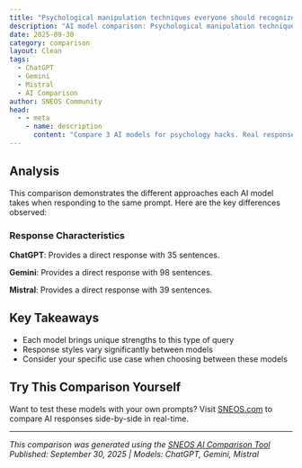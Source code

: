 ```yaml
---
title: "Psychological manipulation techniques everyone should recognize"
description: "AI model comparison: Psychological manipulation techniques everyone should recognize..."
date: 2025-09-30
category: comparison
layout: Clean
tags:
  - ChatGPT
  - Gemini
  - Mistral
  - AI Comparison
author: SNEOS Community
head:
  - - meta
    - name: description
      content: "Compare 3 AI models for psychology hacks. Real responses from ChatGPT, Gemini, Mistral with detailed analysis."
---
```


<ChatComparison
  title="Psychological manipulation techniques everyone should recognize"
  prompt="Psychological manipulation techniques everyone should recognize"
  :responses='{
    "ChatGPT": "Certainly! Recognizing psychological manipulation techniques is crucial for protecting yourself from being exploited or influenced unfairly. Here are some common manipulation techniques everyone should be aware of:\n\n1. **Gaslighting**  \n   Making someone doubt their own memories, perceptions, or sanity. For example, denying facts or events that the person clearly remembers.\n\n2. **Guilt-Tripping**  \n   Making someone feel guilty or responsible for things out of their control to influence their behavior.\n\n3. **Playing the Victim**  \n   Pretending to be the injured party to gain sympathy and manipulate others into giving in.\n\n4. **Love-Bombing**  \n   Overwhelming someone with affection or praise to gain their trust and control.\n\n5. **Silent Treatment**  \n   Withholding communication to punish or control someone, making them anxious or eager to comply.\n\n6. **Triangulation**  \n   Involving a third person to create conflict or manipulate relationships.\n\n7. **Projection**  \n   Attributing one\u2019s own negative traits or feelings onto someone else to deflect blame.\n\n8. **Blaming**  \n   Shifting responsibility onto others to avoid accountability.\n\n9. **Excessive Flattery**  \n   Using compliments to lower someone\u2019s defenses and gain favor.\n\n10. **Intimidation**  \n    Using threats, aggression, or fear to control someone\u2019s actions.\n\n11. **Conditional Approval**  \n    Offering approval or love only when someone meets certain demands or behaviors.\n\n12. **False Dilemma**  \n    Presenting only two options when there are more, to force a choice favorable to the manipulator.\n\n13. **Playing on Insecurities**  \n    Highlighting or exaggerating someone\u2019s vulnerabilities to influence them.\n\n14. **Overgeneralization**  \n    Using words like \u0022always\u0022 or \u0022never\u0022 to make someone feel trapped or hopeless.\n\n15. **Manipulative Sympathy Appeals**  \n    Using pity or emotional appeals to get what one wants.\n\nBeing aware of these techniques can help you recognize when someone is trying to manipulate you and respond more effectively. Setting boundaries, asking questions, and seeking objective opinions can also help protect against manipulation.",
    "Gemini": "Okay, let\u0027s break down some common psychological manipulation techniques that are helpful to recognize.  It\u0027s important to remember that:\n\n*   **Context Matters:**  Not every instance of these techniques is malicious. Sometimes people use them unconsciously or without harmful intent. The key is to look for a pattern of behavior and the overall impact on you or others.\n*   **Awareness is Power:** Recognizing these techniques doesn\u0027t make you immune, but it gives you the ability to step back, analyze the situation, and choose how you respond.\n*   **It\u0027s About Control:**  The goal of manipulation is to control someone\u0027s behavior, thoughts, or emotions for the manipulator\u0027s benefit.\n*   **Not a Diagnosis:** Recognizing these traits in someone isn\u0027t a diagnosis of a personality disorder. These techniques are used by all sorts of people.\n\nHere\u0027s a breakdown of some key techniques, grouped for clarity:\n\n**I. Techniques That Exploit Emotions \u0026 Feelings**\n\n*   **Guilt-Tripping:**\n    *   **How it works:** Making you feel responsible or bad for something, even if it\u0027s not your fault.  The manipulator often uses phrases like, \u0022If you really loved me...\u0022 or \u0022After all I\u0027ve done for you...\u0022\n    *   **Goal:** To get you to do something you don\u0027t want to do, or to control your behavior by exploiting your empathy.\n    *   **Example:** \u0022I stayed up all night worrying about you, and this is how you repay me?\u0022\n*   **Love Bombing:**\n    *   **How it works:** Overwhelming someone with affection, attention, gifts, and praise very early in a relationship (romantic, platonic, or even professional).  It feels intense and amazing at first, but it\u0027s often used to quickly establish control.\n    *   **Goal:** To create a sense of obligation and dependence, making it harder for the victim to see red flags or leave the relationship.\n    *   **Example:** Constant texts, calls, extravagant gifts, and declarations of \u0022soulmate\u0022 status within the first few weeks.\n*   **Emotional Blackmail:**\n    *   **How it works:** Using threats (direct or indirect) to control someone\u0027s behavior.  These threats can involve the relationship, the manipulator\u0027s own well-being, or the victim\u0027s reputation.\n    *   **Goal:** To force compliance through fear and obligation.\n    *   **Example:** \u0022If you leave me, I don\u0027t know what I\u0027ll do,\u0022 or \u0022If you don\u0027t help me with this, everyone will think you\u0027re a terrible person.\u0022\n*   **Playing the Victim:**\n    *   **How it works:** Portraying oneself as helpless, oppressed, or unfairly treated to gain sympathy and manipulate others into providing assistance or taking their side.\n    *   **Goal:** To avoid responsibility, gain attention, and control others through pity.\n    *   **Example:** \u0022Why does this always happen to *me*?\u0022 or exaggerating minor inconveniences into major tragedies.\n*   **Gaslighting:**\n    *   **How it works:** Making someone question their own sanity, memory, or perception of reality.  This can involve denying events that happened, twisting words, or making the victim feel like they\u0027re \u0022crazy.\u0022\n    *   **Goal:** To erode the victim\u0027s self-confidence and make them dependent on the manipulator for validation.\n    *   **Example:** \u0022That never happened,\u0022 \u0022You\u0027re imagining things,\u0022 or \u0022You\u0027re too sensitive.\u0022 (even if the victim\u0027s reaction is perfectly normal).\n*   **Triangulation:**\n    *   **How it works:** Involving a third person in a conflict to manipulate the situation. This could be to gain support, spread rumors, or create jealousy.\n    *   **Goal:** To create division, gain power, and avoid direct confrontation.\n    *   **Example:** \u0022Sarah agrees with me that you\u0027re being unreasonable,\u0022 or constantly talking about how attractive someone else finds them to make their partner jealous.\n\n**II. Techniques That Exploit Thinking \u0026 Logic**\n\n*   **Moving the Goalposts:**\n    *   **How it works:**  Changing the requirements or expectations after an agreement has already been made, making it impossible to succeed.\n    *   **Goal:** To keep the victim striving and under control, preventing them from achieving a sense of accomplishment or independence.\n    *   **Example:** \u0022Okay, if you clean the entire house, I\u0027ll take you out to dinner.\u0022 After the house is cleaned: \u0022Well, it\u0027s not *really* clean enough. You missed a spot.\u0022\n*   **Cognitive Dissonance:**\n    *   **How it works:** Creating a situation where someone holds two conflicting beliefs or values, causing them discomfort. The manipulator then offers a way to resolve the dissonance (usually by changing their behavior to align with the manipulator\u0027s desires).\n    *   **Goal:** To change someone\u0027s beliefs or behaviors by exploiting their need for consistency.\n    *   **Example:** A person values honesty, but their boss pressures them to lie to a client. The boss might then convince them that lying is okay in this situation because it\u0027s \u0022for the good of the company.\u0022\n*   **Scapegoating:**\n    *   **How it works:** Blaming someone else for problems or mistakes, often to deflect responsibility or maintain a positive image.\n    *   **Goal:** To avoid accountability and maintain control by shifting blame.\n    *   **Example:** \u0022It\u0027s not my fault the project failed, it\u0027s because [person\u0027s name] didn\u0027t do their part.\u0022\n*   **Mind Games:**\n    *   **How it works:** Using confusing or unpredictable behavior to keep someone off balance and make them easier to control. This can include mixed signals, withholding information, or creating unnecessary drama.\n    *   **Goal:** To create confusion and dependence, making the victim reliant on the manipulator for guidance.\n    *   **Example:** Giving someone the silent treatment one day, then acting perfectly normal the next, without explanation.\n*   **Negging:**\n    *   **How it works:** Giving backhanded compliments or subtle insults to undermine someone\u0027s self-esteem and make them seek approval.\n    *   **Goal:** To lower someone\u0027s confidence and make them more susceptible to manipulation.\n    *   **Example:** \u0022That\u0027s a really interesting outfit... I don\u0027t think I could pull it off.\u0022\n\n**III.  Techniques That Exploit Social Dynamics \u0026 Power**\n\n*   **Isolation:**\n    *   **How it works:** Separating someone from their support network (friends, family, colleagues) to make them more dependent on the manipulator.\n    *   **Goal:** To reduce the victim\u0027s access to outside perspectives and make them more vulnerable to influence.\n    *   **Example:** Discouraging someone from spending time with their friends, or creating conflicts with their family members.\n*   **Using Authority:**\n    *   **How it works:** Exploiting a position of power (real or perceived) to control or intimidate others.\n    *   **Goal:** To gain compliance through fear of consequences or respect for authority.\n    *   **Example:** A boss who constantly threatens to fire employees for minor mistakes.\n*   **Social Pressure:**\n    *   **How it works:** Using the desire to be accepted or liked to influence someone\u0027s behavior.\n    *   **Goal:** To gain compliance by making someone feel like they need to conform to the group.\n    *   **Example:** \u0022Everyone else is doing it, why aren\u0027t you?\u0022\n*   **Playing the \u0022Friend\u0022:**\n    *   **How it works:**  Acting like a supportive friend to gain someone\u0027s trust, then using that trust to manipulate them.\n    *   **Goal:** To lower someone\u0027s defenses and make them more willing to do what the manipulator wants.\n    *   **Example:**  \u0022As your friend, I think you should...\u0022 (when the advice actually benefits the manipulator).\n\n**How to Protect Yourself:**\n\n*   **Trust Your Intuition:** If something feels wrong, it probably is. Pay attention to your gut feelings.\n*   **Set Boundaries:**  Know your limits and be assertive about enforcing them.  Saying \u0022no\u0022 is a complete sentence.\n*   **Take Your Time:** Don\u0027t be rushed into making decisions.  Step back, think things through, and seek advice from trusted sources.\n*   **Seek Support:** Talk to friends, family, or a therapist about your concerns.  An outside perspective can be invaluable.\n*   **Document Everything:** If you suspect you\u0027re being manipulated, keep a record of interactions and events.\n*   **Educate Yourself:** The more you know about manipulation tactics, the better equipped you\u0027ll be to recognize and resist them.\n*   **Focus on Your Own Needs:**  Prioritize your own well-being and don\u0027t let anyone guilt you into sacrificing your needs for theirs.\n*   **Consider Detachment:**  Sometimes the best way to deal with a manipulator is to limit or end contact.\n\n**Important Considerations:**\n\n*   **Subtle vs. Overt:** Manipulation can range from subtle and insidious to blatant and aggressive.\n*   **Intent:** While not all uses of these techniques are intentional, the *impact* on the victim is what matters.\n*   **Self-Awareness:**  It\u0027s possible to engage in some of these behaviors unintentionally.  Self-reflection is key to ensuring you\u0027re not manipulating others.\n\nBy understanding these techniques, you can better protect yourself and others from manipulation and build healthier, more authentic relationships. Good luck!\n",
    "Mistral": "Recognizing psychological manipulation techniques is crucial for protecting oneself from harmful influences. Here are some common techniques to be aware of:\n\n1. **Gaslighting**: This involves making someone question their own reality, memories, or perceptions. The manipulator might deny things they previously said or did, causing the victim to doubt their own sanity.\n\n2. **Love Bombing**: Often used in abusive relationships, this technique involves overwhelming someone with displays of affection and admiration to gain their trust and affection, often with the goal of later exploiting them.\n\n3. **Guilt Tripping**: Manipulators use guilt to control others. They might say things like, \u0022If you really loved me, you would do this,\u0022 or \u0022After all I\u0027ve done for you, you can\u0027t even do this one thing?\u0022\n\n4. **Shaming**: This involves using shame to control behavior. Manipulators might ridicule or belittle others to make them feel small and comply with their wishes.\n\n5. **Victimhood**: The manipulator portrays themselves as a victim to gain sympathy and get others to do what they want. They might say things like, \u0022You always hurt me,\u0022 or \u0022No one ever helps me.\u0022\n\n6. **Projection**: This is when a manipulator accuses others of doing something that they themselves are actually doing. For example, a manipulator might accuse someone of lying when they are the one being dishonest.\n\n7. **Isolation**: Manipulators may try to isolate their victims from friends, family, or other sources of support to make them more dependent and easier to control.\n\n8. **Fear-Based Control**: This involves using threats or intimidation to control others. The manipulator might threaten harm, abandonment, or other negative consequences if the victim doesn\u0027t comply.\n\n9. **Triangulation**: This technique involves bringing a third person into a situation to create drama or conflict, often to distract from the manipulator\u0027s own behavior.\n\n10. **Silent Treatment**: Manipulators use silence, sulking, or withdrawal to punish, avoid discussion, or manipulate others into feeling guilty.\n\n11. **Moving the Goalposts**: This involves changing the criteria for a particular outcome, making it difficult for the victim to ever meet the manipulator\u0027s demands.\n\n12. **Bait and Switch**: The manipulator promises one thing but delivers another, often to their own advantage.\n\n13. **Foot-in-the-Door Technique**: This involves making a small request that is likely to be accepted, then following up with a larger request. The initial compliance makes it harder for the victim to refuse the second request.\n\n14. **Door-in-the-Face Technique**: This involves making a large request that is likely to be refused, then following up with a smaller request. The victim is more likely to comply with the smaller request after refusing the larger one.\n\nRecognizing these techniques can help you protect yourself and maintain healthy boundaries in your relationships. If you suspect you\u0027re being manipulated, it\u0027s important to seek support from trusted friends, family, or professionals."
  }'
  published-date="12:55"
/>

## Analysis

This comparison demonstrates the different approaches each AI model takes when responding to the same prompt. Here are the key differences observed:

### Response Characteristics

**ChatGPT**: Provides a direct response with 35 sentences. 

**Gemini**: Provides a direct response with 98 sentences. 

**Mistral**: Provides a direct response with 39 sentences. 

## Key Takeaways

- Each model brings unique strengths to this type of query
- Response styles vary significantly between models
- Consider your specific use case when choosing between these models

## Try This Comparison Yourself

Want to test these models with your own prompts? Visit [SNEOS.com](https://sneos.com) to compare AI responses side-by-side in real-time.

---

*This comparison was generated using the [SNEOS AI Comparison Tool](https://sneos.com)*
*Published: September 30, 2025 | Models: ChatGPT, Gemini, Mistral*
